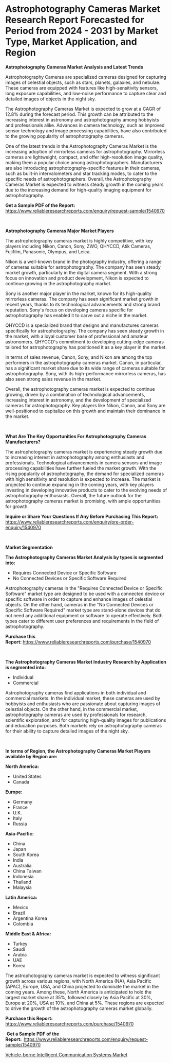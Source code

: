 <p><h1>Astrophotography Cameras Market Research Report Forecasted for Period from 2024 -  2031 by Market Type, Market Application, and Region</h1></p><p><strong>Astrophotography Cameras Market Analysis and Latest Trends</strong></p>
<p><p>Astrophotography Cameras are specialized cameras designed for capturing images of celestial objects, such as stars, planets, galaxies, and nebulae. These cameras are equipped with features like high-sensitivity sensors, long exposure capabilities, and low-noise performance to capture clear and detailed images of objects in the night sky.</p><p>The Astrophotography Cameras Market is expected to grow at a CAGR of 12.8% during the forecast period. This growth can be attributed to the increasing interest in astronomy and astrophotography among hobbyists and professionals alike. Advances in camera technology, such as improved sensor technology and image processing capabilities, have also contributed to the growing popularity of astrophotography cameras.</p><p>One of the latest trends in the Astrophotography Cameras Market is the increasing adoption of mirrorless cameras for astrophotography. Mirrorless cameras are lightweight, compact, and offer high-resolution image quality, making them a popular choice among astrophotographers. Manufacturers are also introducing astrophotography-specific features in their cameras, such as built-in intervalometers and star tracking modes, to cater to the specific needs of astrophotographers. Overall, the Astrophotography Cameras Market is expected to witness steady growth in the coming years due to the increasing demand for high-quality imaging equipment for astrophotography.</p></p>
<p><strong>Get a Sample PDF of the Report:&nbsp;</strong> <a href="https://www.reliableresearchreports.com/enquiry/request-sample/1540970">https://www.reliableresearchreports.com/enquiry/request-sample/1540970</a></p>
<p>&nbsp;</p>
<p><strong>Astrophotography Cameras Major Market Players</strong></p>
<p><p>The astrophotography cameras market is highly competitive, with key players including Nikon, Canon, Sony, ZWO, QHYCCD, Atik Cameras, Fujifilm, Panasonic, Olympus, and Leica. </p><p>Nikon is a well-known brand in the photography industry, offering a range of cameras suitable for astrophotography. The company has seen steady market growth, particularly in the digital camera segment. With a strong focus on innovation and product development, Nikon is expected to continue growing in the astrophotography market.</p><p>Sony is another major player in the market, known for its high-quality mirrorless cameras. The company has seen significant market growth in recent years, thanks to its technological advancements and strong brand reputation. Sony's focus on developing cameras specific for astrophotography has enabled it to carve out a niche in the market.</p><p>QHYCCD is a specialized brand that designs and manufactures cameras specifically for astrophotography. The company has seen steady growth in the market, with a loyal customer base of professional and amateur astronomers. QHYCCD's commitment to developing cutting-edge cameras tailored for astrophotography has positioned it as a key player in the market.</p><p>In terms of sales revenue, Canon, Sony, and Nikon are among the top performers in the astrophotography cameras market. Canon, in particular, has a significant market share due to its wide range of cameras suitable for astrophotography. Sony, with its high-performance mirrorless cameras, has also seen strong sales revenue in the market.</p><p>Overall, the astrophotography cameras market is expected to continue growing, driven by a combination of technological advancements, increasing interest in astronomy, and the development of specialized cameras for astrophotography. Key players like Nikon, Canon, and Sony are well-positioned to capitalize on this growth and maintain their dominance in the market.</p></p>
<p>&nbsp;</p>
<p><strong>What Are The Key Opportunities For Astrophotography Cameras Manufacturers?</strong></p>
<p><p>The astrophotography cameras market is experiencing steady growth due to increasing interest in astrophotography among enthusiasts and professionals. Technological advancements in camera sensors and image processing capabilities have further fueled the market growth. With the rising popularity of astrophotography, the demand for specialized cameras with high sensitivity and resolution is expected to increase. The market is projected to continue expanding in the coming years, with key players investing in developing innovative products to cater to the evolving needs of astrophotography enthusiasts. Overall, the future outlook for the astrophotography cameras market is promising, with ample opportunities for growth.</p></p>
<p><strong>Inquire or Share Your Questions If Any Before Purchasing This Report:</strong> <a href="https://www.reliableresearchreports.com/enquiry/pre-order-enquiry/1540970">https://www.reliableresearchreports.com/enquiry/pre-order-enquiry/1540970</a></p>
<p>&nbsp;</p>
<p><strong>Market Segmentation</strong></p>
<p><strong>The Astrophotography Cameras Market Analysis by types is segmented into:</strong></p>
<p><ul><li>Requires Connected Device or Specific Software</li><li>No Connected Devices or Specific Software Required</li></ul></p>
<p><p>Astrophotography cameras in the "Requires Connected Device or Specific Software" market type are designed to be used with a connected device or specific software in order to capture and enhance images of celestial objects. On the other hand, cameras in the "No Connected Devices or Specific Software Required" market type are stand-alone devices that do not need any additional equipment or software to operate effectively. Both types cater to different user preferences and requirements in the field of astrophotography.</p></p>
<p><strong>Purchase this Report:&nbsp;</strong><a href="https://www.reliableresearchreports.com/purchase/1540970">https://www.reliableresearchreports.com/purchase/1540970</a></p>
<p>&nbsp;</p>
<p><strong>The Astrophotography Cameras Market Industry Research by Application is segmented into:</strong></p>
<p><ul><li>Individual</li><li>Commercial</li></ul></p>
<p><p>Astrophotography cameras find applications in both individual and commercial markets. In the individual market, these cameras are used by hobbyists and enthusiasts who are passionate about capturing images of celestial objects. On the other hand, in the commercial market, astrophotography cameras are used by professionals for research, scientific exploration, and for capturing high-quality images for publications and education purposes. Both markets rely on astrophotography cameras for their ability to capture detailed images of the night sky.</p></p>
<p>&nbsp;</p>
<p><strong>In terms of Region, the Astrophotography Cameras Market Players available by Region are:</strong></p>
<p>
    <p> <strong> North America: </strong>
        <ul>
            <li>United States</li>
            <li>Canada</li>
        </ul>
        </p> 
    <p> <strong> Europe: </strong>
        <ul>
            <li>Germany</li>
            <li>France</li>
            <li>U.K.</li>
            <li>Italy</li>
            <li>Russia</li>
        </ul>
        </p> 
    <p> <strong> Asia-Pacific: </strong>
        <ul>
            <li>China</li>
            <li>Japan</li>
            <li>South Korea</li>
            <li>India</li>
            <li>Australia</li>
            <li>China Taiwan</li>
            <li>Indonesia</li>
            <li>Thailand</li>
            <li>Malaysia</li>
        </ul>
        </p> 
    <p> <strong> Latin America: </strong>
        <ul>
            <li>Mexico</li>
            <li>Brazil</li>
            <li>Argentina Korea</li>
            <li>Colombia</li>
        </ul>
        </p> 
    <p> <strong> Middle East & Africa: </strong>
        <ul>
            <li>Turkey</li>
            <li>Saudi</li>
            <li>Arabia</li>
            <li>UAE</li>
            <li>Korea</li>
        </ul>
    </p>
    </p>
<p><p>The astrophotography cameras market is expected to witness significant growth across various regions, with North America (NA), Asia Pacific (APAC), Europe, USA, and China projected to dominate the market in the coming years. Among these, North America is anticipated to hold the largest market share at 35%, followed closely by Asia Pacific at 30%, Europe at 20%, USA at 10%, and China at 5%. These regions are expected to drive the growth of the astrophotography cameras market globally.</p></p>
<p><strong>Purchase this Report: </strong><a href="https://www.reliableresearchreports.com/purchase/1540970">https://www.reliableresearchreports.com/purchase/1540970</a></p>
<p>&nbsp;<strong>Get a Sample PDF of the Report:&nbsp;&nbsp;</strong><a href="https://www.reliableresearchreports.com/enquiry/request-sample/1540970">https://www.reliableresearchreports.com/enquiry/request-sample/1540970</a></p>
<p><strong></strong></p>
<p><p><a href="https://gamy-alyssum-396.notion.site/Vehicle-borne-Intelligent-Communication-Systems-Market-Research-Report-Unlocks-Analysis-on-the-Marke-40d322b40f7e4c2ab9b7f06fc117ed59">Vehicle-borne Intelligent Communication Systems Market</a></p></p>